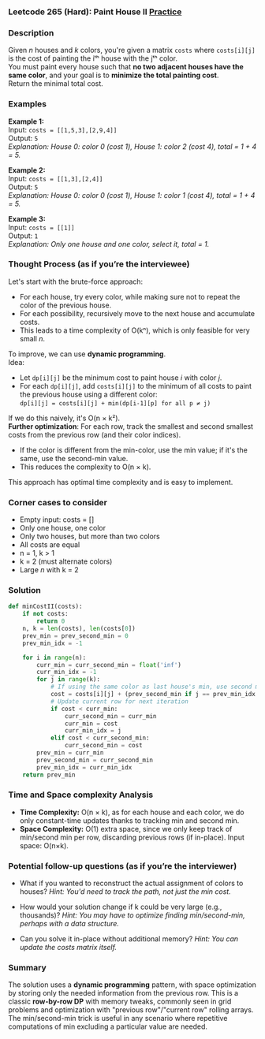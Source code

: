 ### Leetcode 265 (Hard): Paint House II [Practice](https://leetcode.com/problems/paint-house-ii)

### Description  
Given *n* houses and *k* colors, you're given a matrix `costs` where `costs[i][j]` is the cost of painting the iᵗʰ house with the jᵗʰ color.  
You must paint every house such that **no two adjacent houses have the same color**, and your goal is to **minimize the total painting cost**.  
Return the minimal total cost.

### Examples  

**Example 1:**  
Input: `costs = [[1,5,3],[2,9,4]]`  
Output: `5`  
*Explanation: House 0: color 0 (cost 1), House 1: color 2 (cost 4), total = 1 + 4 = 5.*

**Example 2:**  
Input: `costs = [[1,3],[2,4]]`  
Output: `5`  
*Explanation: House 0: color 0 (cost 1), House 1: color 1 (cost 4), total = 1 + 4 = 5.*

**Example 3:**  
Input: `costs = [[1]]`  
Output: `1`  
*Explanation: Only one house and one color, select it, total = 1.*

### Thought Process (as if you’re the interviewee)  
Let's start with the brute-force approach:  
- For each house, try every color, while making sure not to repeat the color of the previous house.
- For each possibility, recursively move to the next house and accumulate costs.
- This leads to a time complexity of O(kⁿ), which is only feasible for very small *n*.

To improve, we can use **dynamic programming**.  
Idea:  
- Let `dp[i][j]` be the minimum cost to paint house *i* with color *j*.
- For each `dp[i][j]`, add `costs[i][j]` to the minimum of all costs to paint the previous house using a different color:  
  `dp[i][j] = costs[i][j] + min(dp[i-1][p] for all p ≠ j)`

If we do this naively, it's O(n × k²).  
**Further optimization**: For each row, track the smallest and second smallest costs from the previous row (and their color indices).  
- If the color is different from the min-color, use the min value; if it's the same, use the second-min value.
- This reduces the complexity to O(n × k).

This approach has optimal time complexity and is easy to implement.

### Corner cases to consider  
- Empty input: costs = []
- Only one house, one color
- Only two houses, but more than two colors
- All costs are equal
- n = 1, k > 1
- k = 2 (must alternate colors)
- Large *n* with k = 2

### Solution

```python
def minCostII(costs):
    if not costs:
        return 0
    n, k = len(costs), len(costs[0])
    prev_min = prev_second_min = 0
    prev_min_idx = -1

    for i in range(n):
        curr_min = curr_second_min = float('inf')
        curr_min_idx = -1
        for j in range(k):
            # If using the same color as last house's min, use second min; else, use min
            cost = costs[i][j] + (prev_second_min if j == prev_min_idx else prev_min)
            # Update current row for next iteration
            if cost < curr_min:
                curr_second_min = curr_min
                curr_min = cost
                curr_min_idx = j
            elif cost < curr_second_min:
                curr_second_min = cost
        prev_min = curr_min
        prev_second_min = curr_second_min
        prev_min_idx = curr_min_idx
    return prev_min
```

### Time and Space complexity Analysis  

- **Time Complexity:** O(n × k), as for each house and each color, we do only constant-time updates thanks to tracking min and second min.
- **Space Complexity:** O(1) extra space, since we only keep track of min/second min per row, discarding previous rows (if in-place). Input space: O(n×k).

### Potential follow-up questions (as if you’re the interviewer)  

- What if you wanted to reconstruct the actual assignment of colors to houses?
  *Hint: You'd need to track the path, not just the min cost.*

- How would your solution change if k could be very large (e.g., thousands)?
  *Hint: You may have to optimize finding min/second-min, perhaps with a data structure.*

- Can you solve it in-place without additional memory?
  *Hint: You can update the costs matrix itself.*

### Summary  
The solution uses a **dynamic programming** pattern, with space optimization by storing only the needed information from the previous row. This is a classic **row-by-row DP** with memory tweaks, commonly seen in grid problems and optimization with "previous row"/"current row" rolling arrays. The min/second-min trick is useful in any scenario where repetitive computations of min excluding a particular value are needed.